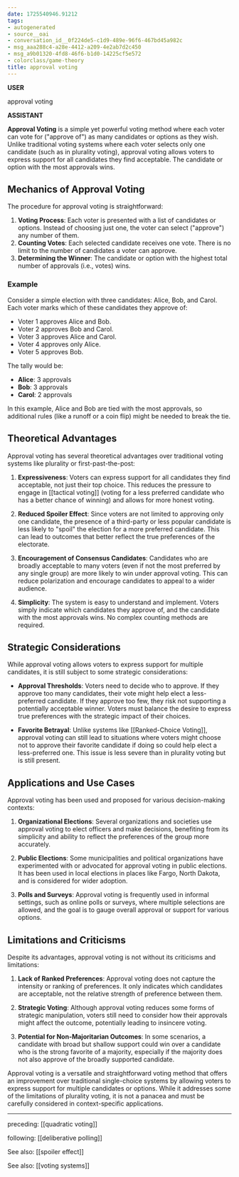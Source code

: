 ```yaml
---
date: 1725540946.91212
tags:
- autogenerated
- source__oai
- conversation_id__0f224de5-c1d9-489e-96f6-467bd45a982c
- msg_aaa288c4-a28e-4412-a209-4e2ab7d2c450
- msg_a9b01320-4fd8-46f6-b1d0-14225cf5e572
- colorclass/game-theory
title: approval voting
---
```


**USER**

approval voting


**ASSISTANT**

**Approval Voting** is a simple yet powerful voting method where each voter can vote for ("approve of") as many candidates or options as they wish. Unlike traditional voting systems where each voter selects only one candidate (such as in plurality voting), approval voting allows voters to express support for all candidates they find acceptable. The candidate or option with the most approvals wins.

## Mechanics of Approval Voting

The procedure for approval voting is straightforward:

1. **Voting Process**: Each voter is presented with a list of candidates or options. Instead of choosing just one, the voter can select ("approve") any number of them. 
2. **Counting Votes**: Each selected candidate receives one vote. There is no limit to the number of candidates a voter can approve.
3. **Determining the Winner**: The candidate or option with the highest total number of approvals (i.e., votes) wins.

### Example

Consider a simple election with three candidates: Alice, Bob, and Carol. Each voter marks which of these candidates they approve of:

- Voter 1 approves Alice and Bob.
- Voter 2 approves Bob and Carol.
- Voter 3 approves Alice and Carol.
- Voter 4 approves only Alice.
- Voter 5 approves Bob.

The tally would be:

- **Alice**: 3 approvals
- **Bob**: 3 approvals
- **Carol**: 2 approvals

In this example, Alice and Bob are tied with the most approvals, so additional rules (like a runoff or a coin flip) might be needed to break the tie.

## Theoretical Advantages

Approval voting has several theoretical advantages over traditional voting systems like plurality or first-past-the-post:

1. **Expressiveness**: Voters can express support for all candidates they find acceptable, not just their top choice. This reduces the pressure to engage in [[tactical voting]] (voting for a less preferred candidate who has a better chance of winning) and allows for more honest voting.
   
2. **Reduced Spoiler Effect**: Since voters are not limited to approving only one candidate, the presence of a third-party or less popular candidate is less likely to "spoil" the election for a more preferred candidate. This can lead to outcomes that better reflect the true preferences of the electorate.

3. **Encouragement of Consensus Candidates**: Candidates who are broadly acceptable to many voters (even if not the most preferred by any single group) are more likely to win under approval voting. This can reduce polarization and encourage candidates to appeal to a wider audience.

4. **Simplicity**: The system is easy to understand and implement. Voters simply indicate which candidates they approve of, and the candidate with the most approvals wins. No complex counting methods are required.

## Strategic Considerations

While approval voting allows voters to express support for multiple candidates, it is still subject to some strategic considerations:

- **Approval Thresholds**: Voters need to decide who to approve. If they approve too many candidates, their vote might help elect a less-preferred candidate. If they approve too few, they risk not supporting a potentially acceptable winner. Voters must balance the desire to express true preferences with the strategic impact of their choices.
  
- **Favorite Betrayal**: Unlike systems like [[Ranked-Choice Voting]], approval voting can still lead to situations where voters might choose not to approve their favorite candidate if doing so could help elect a less-preferred one. This issue is less severe than in plurality voting but is still present.

## Applications and Use Cases

Approval voting has been used and proposed for various decision-making contexts:

1. **Organizational Elections**: Several organizations and societies use approval voting to elect officers and make decisions, benefiting from its simplicity and ability to reflect the preferences of the group more accurately.
   
2. **Public Elections**: Some municipalities and political organizations have experimented with or advocated for approval voting in public elections. It has been used in local elections in places like Fargo, North Dakota, and is considered for wider adoption.

3. **Polls and Surveys**: Approval voting is frequently used in informal settings, such as online polls or surveys, where multiple selections are allowed, and the goal is to gauge overall approval or support for various options.

## Limitations and Criticisms

Despite its advantages, approval voting is not without its criticisms and limitations:

1. **Lack of Ranked Preferences**: Approval voting does not capture the intensity or ranking of preferences. It only indicates which candidates are acceptable, not the relative strength of preference between them.

2. **Strategic Voting**: Although approval voting reduces some forms of strategic manipulation, voters still need to consider how their approvals might affect the outcome, potentially leading to insincere voting.

3. **Potential for Non-Majoritarian Outcomes**: In some scenarios, a candidate with broad but shallow support could win over a candidate who is the strong favorite of a majority, especially if the majority does not also approve of the broadly supported candidate.

Approval voting is a versatile and straightforward voting method that offers an improvement over traditional single-choice systems by allowing voters to express support for multiple candidates or options. While it addresses some of the limitations of plurality voting, it is not a panacea and must be carefully considered in context-specific applications.


---

preceding: [[quadratic voting]]  


following: [[deliberative polling]]

See also: [[spoiler effect]]


See also: [[voting systems]]